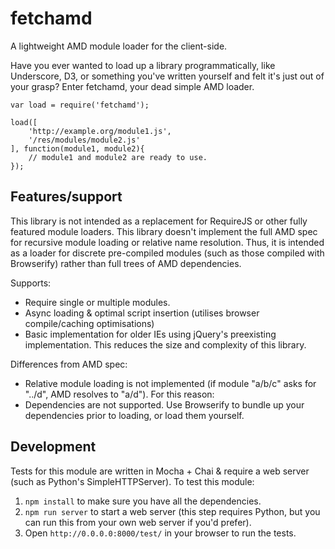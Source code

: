 fetchamd
============

A lightweight AMD module loader for the client-side.

Have you ever wanted to load up a library programmatically, like Underscore, D3, or something you've written yourself and felt it's just out of your grasp? Enter
fetchamd, your dead simple AMD loader.

````
var load = require('fetchamd');

load([
    'http://example.org/module1.js',
    '/res/modules/module2.js'
], function(module1, module2){
    // module1 and module2 are ready to use.
});
````

Features/support
----------------

This library is not intended as a replacement for RequireJS or other fully
featured module loaders. This library doesn't implement the full AMD spec for
recursive module loading or relative name resolution. Thus, it is intended as
a loader for discrete pre-compiled modules (such as those compiled with
Browserify) rather than full trees of AMD dependencies.

Supports:

* Require single or multiple modules.
* Async loading & optimal script insertion (utilises browser compile/caching
  optimisations)
* Basic implementation for older IEs using jQuery's preexisting implementation.
  This reduces the size and complexity of this library.

Differences from AMD spec:

* Relative module loading is not implemented (if module "a/b/c" asks for "../d", AMD resolves to "a/d"). For this reason:
* Dependencies are not supported. Use Browserify to bundle up your dependencies prior to loading, or load them yourself.

Development
-----------

Tests for this module are written in Mocha + Chai & require a web server (such
as Python's SimpleHTTPServer). To test this module:

1. `npm install` to make sure you have all the dependencies.
2. `npm run server` to start a web server (this step requires Python, but you
    can run this from your own web server if you'd prefer).
3. Open `http://0.0.0.0:8000/test/` in your browser to run the tests.
